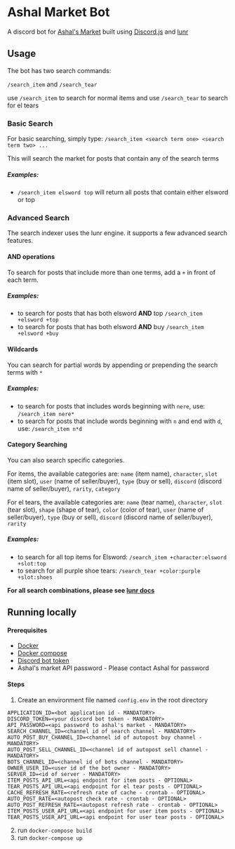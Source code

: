 # Ashal Market Bot

A discord bot for [Ashal's Market](https://www.ashal.eu/market/search.php) built using [Discord.js](https://discord.js.org/#/) and [lunr](https://lunrjs.com/)

## Usage

The bot has two search commands:

`/search_item` and `/search_tear`

use `/search_item` to search for normal items and use `/search_tear` to search for el tears

### Basic Search

For basic searching, simply type: `/search_item <search term one> <search term two> ...`

This will search the market for posts that contain any of the search terms

##### Examples:
- `/search_item elsword top` will return all posts that contain either elsword or top

### Advanced Search

The search indexer uses the lunr engine. it supports a few advanced search features.

#### AND operations

To search for posts that include more than one terms, add a `+` in front of each term.

##### Examples:
- to search for posts that has both elsword **AND** top `/search_item +elsword +top`
- to search for posts that has both elsword **AND** buy `/search_item +elsword +buy`

#### Wildcards

You can search for partial words by appending or prepending the search terms with `*`

##### Examples:
 - to search for posts that includes words beginning with `nere`, use: `/search_item nere*`
 - to search for posts that include words beginning with `n` and end with `d`, use: `/search_item n*d`

#### Category Searching

You can also search specific categories.

For items, the available categories are: `name` (item name), `character`, `slot` (item slot), `user` (name of seller/buyer), `type` (buy or sell), `discord` (discord name of seller/buyer), `rarity`, `category`

For el tears, the available categories are: `name` (tear name), `character`, `slot` (tear slot), `shape` (shape of tear), `color` (color of tear), `user` (name of seller/buyer), `type` (buy or sell), `discord` (discord name of seller/buyer), `rarity`

##### Examples:
- to search for all top items for Elsword: `/search_item +character:elsword +slot:top`
- to search for all purple shoe tears: `/search_tear +color:purple +slot:shoes`


**For all search combinations, please see [lunr docs](https://lunrjs.com/guides/searching.html)**

## Running locally
#### Prerequisites
- [Docker](https://docs.docker.com/install/)
- [Docker compose](https://docs.docker.com/compose/)
- [Discord bot token](https://discordjs.guide/preparations/setting-up-a-bot-application.html#creating-your-bot)
- Ashal's market API password - Please contact Ashal for password

#### Steps
1. Create an environment file named `config.env` in the root directory
```dotenv
APPLICATION_ID=<bot application id - MANDATORY>
DISCORD_TOKEN=<your discord bot token - MANDATORY>
API_PASSWORD=<api password to ashal's market - MANDATORY>
SEARCH_CHANNEL_ID=<channel id of search channel - MANDATORY>
AUTO_POST_BUY_CHANNEL_ID=<channel id of autopost buy channel - MANDATORY>
AUTO_POST_SELL_CHANNEL_ID=<channel id of autopost sell channel - MANDATORY>
BOTS_CHANNEL_ID=<channel id of bots channel - MANDATORY>
OWNER_USER_ID=<user id of the bot owner - MANDATORY>
SERVER_ID=<id of server - MANDATORY>
ITEM_POSTS_API_URL=<api endpoint for item posts - OPTIONAL>
TEAR_POSTS_API_URL=<api endpoint for el tear posts - OPTIONAL>
CACHE_REFRESH_RATE=<refresh rate of cache - crontab - OPTIONAL>
AUTO_POST_RATE=<autopost check rate - crontab - OPTIONAL>
AUTO_POST_REFRESH_RATE=<autopost refresh rate - crontab - OPTIONAL>
ITEM_POSTS_USER_API_URL=<api endpoint for user item posts - OPTIONAL>
TEAR_POSTS_USER_API_URL=<api endpoint for user tear posts - OPTIONAL>
```
2. run `docker-compose build`
3. run `docker-compose up`
